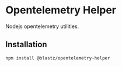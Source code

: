 # Opentelemetry Helper

Nodejs opentelemetry utilities.

## Installation

```bash
npm install @blastz/opentelemetry-helper
```

